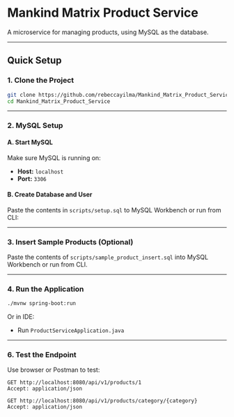 # Mankind Matrix Product Service

A microservice for managing products, using MySQL as the database.

---

## Quick Setup

### 1. Clone the Project
```bash
git clone https://github.com/rebeccayilma/Mankind_Matrix_Product_Service.git
cd Mankind_Matrix_Product_Service
```

---

### 2. MySQL Setup

#### A. Start MySQL
Make sure MySQL is running on:
- **Host:** `localhost`
- **Port:** `3306`

#### B. Create Database and User
Paste the contents in `scripts/setup.sql` to MySQL Workbench or run from CLI:

---


### 3. Insert Sample Products (Optional)
Paste the contents of `scripts/sample_product_insert.sql` into MySQL Workbench or run from CLI.


---

### 4. Run the Application
```bash
./mvnw spring-boot:run
```

Or in IDE:
- Run `ProductServiceApplication.java`

---

### 6. Test the Endpoint
Use browser or  Postman to test:
```http
GET http://localhost:8080/api/v1/products/1
Accept: application/json
```
```http
GET http://localhost:8080/api/v1/products/category/{category}
Accept: application/json
```


